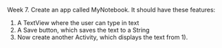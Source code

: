 Week 7. Create an app called MyNotebook. It should have these features:
1. A TextView where the user can type in text
2. A Save button, which saves the text to a String
3. Now create another Activity, which displays the text from 1).
